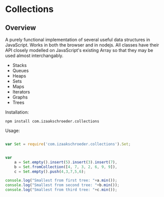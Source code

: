 # Collections

## Overview

A purely functional implementation of several useful data structures in JavaScript. Works in both the browser and in nodejs. All classes have their API closely modelled on JavaScript's existing Array so that they may be used almost interchangably.

 * Stacks
 * Queues
 * Heaps
 * Sets
 * Maps
 * Iterators
 * Graphs
 * Trees

Installation:
```
npm install com.izaakschroeder.collections
```

Usage:
```javascript

var Set = require('com.izaakschroeder.collections').Set;


var 
	a = Set.empty().insert(5).insert(3).insert(7),
	b = Set.fromCollection([4, 7, 3, 2, 6, 9, 9]),
	c = Set.empty().push(4,3,7,5,6);

console.log("Smallest from first tree: "+a.min());
console.log("Smallest from second tree: "+b.min());
console.log("Smallest from third tree: "+c.min());
```
